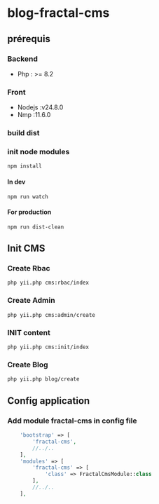 # blog-fractal-cms

## prérequis

### Backend

* Php : >= 8.2

### Front

* Nodejs :v24.8.0
* Nmp :11.6.0

### build dist

### init node modules

```
npm install
```

#### In dev

```
npm run watch
```

#### For production

```
npm run dist-clean
```
## Init CMS

### Create Rbac

``
php yii.php cms:rbac/index
``

### Create Admin
``
php yii.php cms:admin/create
``
### INIT content

``
php yii.php cms:init/index
``
### Create Blog

``
php yii.php blog/create
``

## Config application

### Add module fractal-cms in config file

```php 
    'bootstrap' => [
        'fractal-cms',
        //../..
    ],
    'modules' => [
        'fractal-cms' => [
            'class' => FractalCmsModule::class
        ],
        //../..
    ],
```



